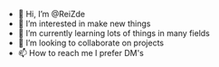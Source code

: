 - 👋 Hi, I’m @ReiZde
- 👀 I’m interested in make new things
- 🌱 I’m currently learning lots of things in many fields
- 💞️ I’m looking to collaborate on projects
- 📫 How to reach me I prefer DM's


